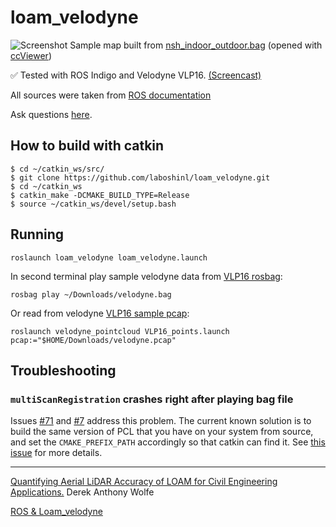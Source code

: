 # loam_velodyne

![Screenshot](/capture.bmp)
Sample map built from [nsh_indoor_outdoor.bag](http://www.frc.ri.cmu.edu/~jizhang03/Datasets/nsh_indoor_outdoor.bag) (opened with [ccViewer](http://www.danielgm.net/cc/))

:white_check_mark: Tested with ROS Indigo and Velodyne VLP16. [(Screencast)](https://youtu.be/o1cLXY-Es54)

All sources were taken from [ROS documentation](http://docs.ros.org/indigo/api/loam_velodyne/html/files.html)

Ask questions [here](https://github.com/laboshinl/loam_velodyne/issues/3).

## How to build with catkin

```
$ cd ~/catkin_ws/src/
$ git clone https://github.com/laboshinl/loam_velodyne.git
$ cd ~/catkin_ws
$ catkin_make -DCMAKE_BUILD_TYPE=Release 
$ source ~/catkin_ws/devel/setup.bash
```

## Running

```
roslaunch loam_velodyne loam_velodyne.launch
```

In second terminal play sample velodyne data from [VLP16 rosbag](http://www.frc.ri.cmu.edu/~jizhang03/Datasets/):
```
rosbag play ~/Downloads/velodyne.bag 
```

Or read from velodyne [VLP16 sample pcap](https://midas3.kitware.com/midas/folder/12979):
```
roslaunch velodyne_pointcloud VLP16_points.launch pcap:="$HOME/Downloads/velodyne.pcap"
```

## Troubleshooting

### `multiScanRegistration` crashes right after playing bag file

Issues [#71](https://github.com/laboshinl/loam_velodyne/issues/71) and
[#7](https://github.com/laboshinl/loam_velodyne/issues/7) address this
problem. The current known solution is to build the same version of PCL that
you have on your system from source, and set the `CMAKE_PREFIX_PATH`
accordingly so that catkin can find it. See [this
issue](https://github.com/laboshinl/loam_velodyne/issues/71#issuecomment-416024816)
for more details.


---
[Quantifying Aerial LiDAR Accuracy of LOAM for Civil Engineering Applications.](https://ceen.et.byu.edu/sites/default/files/snrprojects/wolfe_derek.pdf) Derek Anthony Wolfe

[ROS & Loam_velodyne](https://ishiguro440.wordpress.com/2016/04/05/%E5%82%99%E5%BF%98%E9%8C%B2%E3%80%80ros-loam_velodyne/) 
